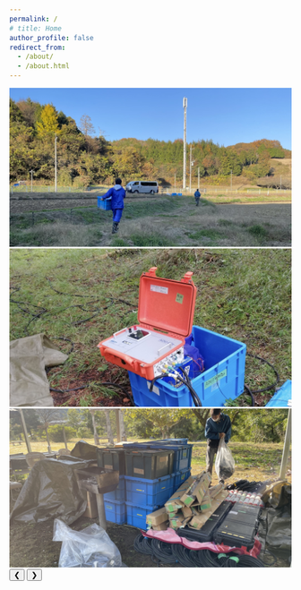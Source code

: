 ```yaml
---
permalink: /
# title: Home
author_profile: false
redirect_from: 
  - /about/
  - /about.html
---
```


<!-- Image Slider -->
<div class="image-slider">
  <div class="slider-container">
    <img src="/images/journey/2023_tochigi/tochigi-1.jpg" class="slider-image" alt="Image 1">
    <img src="/images/journey/2023_tochigi/tochigi-2.jpg" class="slider-image" alt="Image 2">
    <img src="/images/journey/2023_tochigi/tochigi-3.jpg" class="slider-image" alt="Image 3">
  </div>
  <button class="prev" onclick="prevSlide()">&#10094;</button>
  <button class="next" onclick="nextSlide()">&#10095;</button>
</div>
